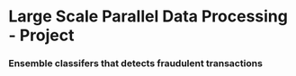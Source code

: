 # Large Scale Parallel Data Processing - Project

  ### Ensemble classifers that detects fraudulent transactions
